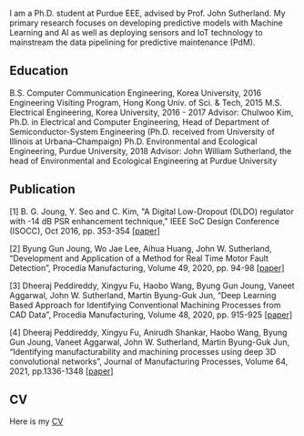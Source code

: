 
I am a Ph.D. student at Purdue EEE, advised by Prof. John Sutherland. My primary research focuses on developing predictive models with Machine Learning and AI as well as deploying sensors and IoT technology to mainstream the data pipelining for predictive maintenance (PdM).


Education
------
B.S. Computer Communication Engineering, Korea University, 2016
Engineering Visiting Program, Hong Kong Univ. of Sci. & Tech, 2015
M.S. Electrical Engineering, Korea University, 2016 - 2017
Advisor: Chulwoo Kim, Ph.D. in Electrical and Computer Engineering, Head of Department of Semiconductor-System Engineering (Ph.D. received from University of Illinois at Urbana–Champaign)
Ph.D. Environmental and Ecological Engineering, Purdue University, 2018
Advisor: John William Sutherland, the head of Environmental and Ecological Engineering at Purdue University

Publication
------
[1] B. G. Joung, Y. Seo and C. Kim, "A Digital Low-Dropout (DLDO) regulator with -14 dB PSR enhancement technique," IEEE SoC Design Conference (ISOCC), Oct 2016, pp. 353-354 [[paper]](https://www.researchgate.net/publication/311979188_A_digital_low-dropoutDLDO_regulator_with_14dB_power_supply_rejection_enhancement)

[2] Byung Gun Joung, Wo Jae Lee, Aihua Huang, John W. Sutherland, “Development and Application of a Method for Real Time Motor Fault Detection”, Procedia Manufacturing, Volume 49, 2020, pp. 94-98 [[paper]](https://reader.elsevier.com/reader/sd/pii/S2351978920316541?token=E636D40E1A11C1C6B6C09082D099D7497D648E98A72953A80B1A4D657EE7C5D884378C2DB22BB20D2DF04438717272D3&originRegion=us-east-1&originCreation=20220203211954)

[3] Dheeraj Peddireddy, Xingyu Fu, Haobo Wang, Byung Gun Joung, Vaneet Aggarwal, John W. Sutherland, Martin Byung-Guk Jun, “Deep Learning Based Approach for Identifying Conventional Machining Processes from CAD Data”, Procedia Manufacturing, Volume 48, 2020, pp. 915-925 [[paper]](https://reader.elsevier.com/reader/sd/pii/S2351978920315821?token=9489969050D3FB05ACA4FB174C9A4A654FC01766209DE76F5238C4B4FAAB8908FE50B31D534876D4FD945A17037EB9C6&originRegion=us-east-1&originCreation=20220203212148)

[4] Dheeraj Peddireddy, Xingyu Fu, Anirudh Shankar, Haobo Wang, Byung Gun Joung, Vaneet Aggarwal, John W. Sutherland, Martin Byung-Guk Jun, “Identifying manufacturability and machining processes using deep 3D convolutional networks”, Journal of Manufacturing Processes, Volume 64, 2021, pp.1336-1348 [[paper]](https://www.sciencedirect.com/science/article/pii/S1526612521001201?casa_token=HuajXHhxl14AAAAA:92E5f2_G6I_KTVs3NWiB2FukhzygNErrv5aiTQ7sfnC3oORFjTIlZE1lxypKde8yO6m3kngI8w)

CV
------
Here is my [CV](https://github.com/ByungGunJoung/byunggunjoung.github.io/blob/master/CV_Jan_2022_updated.pdf)
